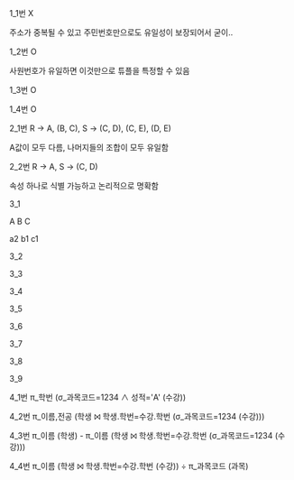 1_1번  X

주소가 중복될 수 있고 주민번호만으로도 유일성이 보장되어서 굳이..

1_2번  O

사원번호가 유일하면 이것만으로 튜플을 특정할 수 있음

1_3번  O

1_4번  O

2_1번 R -> A, (B, C), S -> (C, D), (C, E), (D, E)

A값이 모두 다름, 나머지들의 조합이 모두 유일함

2_2번 R -> A, S -> (C, D)

속성 하나로 식별 가능하고 논리적으로 명확함

3_1

A  B	C

a2  b1	c1

3_2

3_3

3_4

3_5

3_6

3_7

3_8

3_9

4_1번  π_학번 (σ_과목코드=1234 ∧ 성적='A' (수강))

4_2번  π_이름,전공 (학생 ⨝ 학생.학번=수강.학번 (σ_과목코드=1234 (수강)))

4_3번  π_이름 (학생) - π_이름 (학생 ⨝ 학생.학번=수강.학번 (σ_과목코드=1234 (수강)))

4_4번  π_이름 (학생 ⨝ 학생.학번=수강.학번 (수강)) ÷ π_과목코드 (과목)
